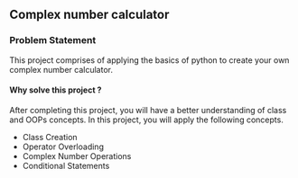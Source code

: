 Complex number calculator
---
### Problem Statement
This project comprises of applying the basics of python to create your own complex number calculator.

#### Why solve this project ?
After completing this project, you will have a better understanding of class and OOPs concepts. In this project, you will apply the following concepts.
* Class Creation
* Operator Overloading
* Complex Number Operations
* Conditional Statements
